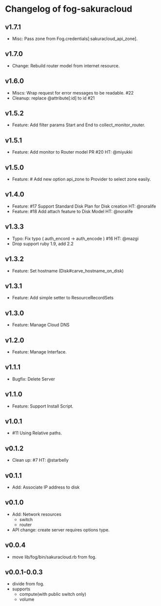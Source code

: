 # Changelog of fog-sakuracloud

## v1.7.1

- Misc: Pass zone from Fog.credentials[:sakuracloud_api_zone].

## v1.7.0

- Change: Rebuild router model from internet resource.

## v1.6.0

- Miscs: Wrap request for error messages to be readable. #22
- Cleanup: replace @attribute[:id] to id #21

## v1.5.2

- Feature: Add filter params Start and End to collect_monitor_router.

## v1.5.1

- Feature: Add monitor to Router model PR #20 HT: @miyukki

## v1.5.0

- Feature: # Add new option api_zone to Provider to select zone easily.

## v1.4.0

- Feature: #17 Support Standard Disk Plan for Disk creation HT: @noralife
- Feature: #18 Add attach feature to Disk Model HT: @noralife

## v1.3.3

- Typo: Fix typo ( auth_encord -> auth_encode ) #16 HT: @mazgi
- Drop support ruby 1.9, add 2.2

## v1.3.2

- Feature: Set hostname (Disk#carve_hostname_on_disk)

## v1.3.1

- Feature: Add simple setter to ResourceRecordSets

## v1.3.0

- Feature: Manage Cloud DNS

## v1.2.0

- Feature: Manage Interface.

## v1.1.1

- Bugfix: Delete Server

## v1.1.0

- Feature: Support Install Script.

## v1.0.1

- #11 Using Relative paths.

## v0.1.2

- Clean up: #7 HT: @starbelly

## v0.1.1

- Add: Associate IP address to disk

## v0.1.0

- Add: Network resources
    - switch
    - router
- API change: create server requires options type.

## v0.0.4

- move lib/fog/bin/sakuracloud.rb from fog.

## v0.0.1-0.0.3

- divide from fog.
- supports
    - compute(with public switch only)
    - volume
